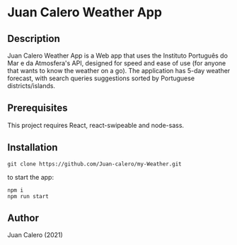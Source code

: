 # Juan Calero Weather App

## Description

Juan Calero Weather App is a Web app that uses the Instituto Português do Mar e da Atmosfera's API, designed for speed and ease of use (for anyone that wants to know the weather on a go). The application has 5-day weather forecast, with search queries suggestions sorted by Portuguese districts/islands.

## Prerequisites

This project requires React, react-swipeable and node-sass.

## Installation

```
git clone https://github.com/Juan-calero/my-Weather.git
```
to start the app:
```
npm i
npm run start
```

## Author

Juan Calero (2021)
